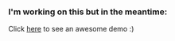 ### I'm working on this but in the meantime:
Click [here](https://voteshoppies.netlify.app/) to see an awesome demo :) 
